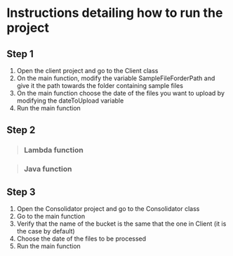 #  Instructions detailing how to run the project

## Step 1
1. Open the client project and go to the Client class 
2. On the main function, modify the variable SampleFileForderPath and give it the path towards the folder containing sample files
3. On the main function choose the date of the files you want to upload by modifying the dateToUpload variable
4. Run the main function


## Step 2

>### Lambda function
> 


>### Java function
> 


## Step 3
1. Open the Consolidator project and go to the Consolidator class
2. Go to the main function
3. Verify that the name of the bucket is the same that the one in Client (it is the case by default)
4. Choose the date of the files to be processed
5. Run the main function